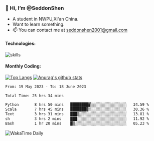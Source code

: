 ### 👋 Hi, I’m @SeddonShen
- A student in NWPU,Xi'an China.
- Want to learn something.
- 📫 You can contact me at seddonshen2001@gmail.com

#### Technologies:

![skills](https://skillicons.dev/icons?i=scala,js,html,css,bootstrap,jquery,c,cpp,cloudflare,django,docker,flask,git,github,githubactions,linux,latex,mysql,nodejs,ps,php,pr,py,raspberrypi,redis,unreal,v,vscode,vue,bash)

#### Monthly Coding:
[![Top Langs](https://github-readme-stats.vercel.app/api/top-langs?username=seddonshen&show_icons=true&locale=en&layout=compact&hide=html&langs_count=8)](https://github.com/SeddonShen/)
[![Anurag's github stats](https://github-readme-stats.vercel.app/api?username=SeddonShen&count_private=true&show_icons=true)](https://github.com/anuraghazra/github-readme-stats)
<!--START_SECTION:waka-->

```txt
From: 19 May 2023 - To: 18 June 2023

Total Time: 25 hrs 34 mins

Python       8 hrs 50 mins   ████████▓░░░░░░░░░░░░░░░░   34.59 %
Scala        7 hrs 45 mins   ███████▓░░░░░░░░░░░░░░░░░   30.36 %
Text         3 hrs 31 mins   ███▒░░░░░░░░░░░░░░░░░░░░░   13.81 %
sh           3 hrs 2 mins    ███░░░░░░░░░░░░░░░░░░░░░░   11.92 %
Bash         1 hr 20 mins    █▒░░░░░░░░░░░░░░░░░░░░░░░   05.23 %
```

<!--END_SECTION:waka-->

![WakaTime Daily](https://wakatime.com/share/@seddon2001/61a7e342-5f12-4fea-bf92-1fac161e97d6.svg)
<!---
SeddonShen/SeddonShen is a ✨ special ✨ repository because its `README.md` (this file) appears on your GitHub profile.
You can click the Preview link to take a look at your changes.
--->
